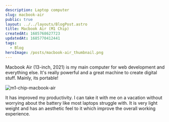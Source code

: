 ```yaml
---
description: Laptop computer
slug: macbook-air
public: true
layout: ../../layouts/BlogPost.astro
title: Macbook Air (M1 Chip)
createdAt: 1685768627723
updatedAt: 1685770412441
tags:
  - Blog
heroImage: /posts/macbook-air_thumbnail.png
---
```


Macbook Air (13-inch, 2021) is my main computer for web development and everything else. It's really powerful and a great machine to create digital stuff. Mainly, its portable!

![m1-chip-macbook-air](/posts/macbook-air_m1-chip-macbook-air.jpg)

It has improved my productivity. I can take it with me on a vacation without worrying about the battery like most laptops struggle with. It is very light weight and has an aesthetic feel to it which improve the overall working experience.
